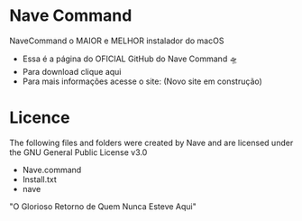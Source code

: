 # Nave Command
NaveCommand o MAIOR e MELHOR instalador do macOS

- Essa é a página do OFICIAL GitHub do Nave Command 🛸
- Para download clique aqui
- Para mais informações acesse o site: (Novo site em construção)

# Licence
The following files and folders were created by Nave and are licensed under the GNU General Public License v3.0
- Nave.command
- Install.txt
- nave

"O Glorioso Retorno de Quem Nunca Esteve Aqui"
